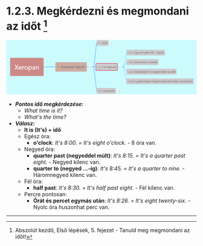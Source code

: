 # 1.2.3. Megkérdezni és megmondani az időt [^1]

![1.2](images/1.2.png)

* ***Pontos idő megkérdezése:***
  * *What time is it?*
  * *What's the time?*
* ***Válasz:***
  * **It is (It's) + idő**
  * Egész óra:
    * **o'clock**: *It's 8:00. = It's eight o'clock.* - 8 óra van.
  * Negyed óra:
    * **quarter past (negyeddel múlt)**: *It's 8:15. = It's a quarter past eight.* - Negyed kilenc van.
    * **quarter to (negyed ...-ig)**: *It's 8:45. = It's a quarter to nine.* - Háromnegyed kilenc van.
  * Fél óra:
    * **half past**: *It's 8:30. = It's half past eight.* - Fél kilenc van.
  * Percre pontosan:
    * **Órát és percet egymás után**: *It's 8:26. = It's eight twenty-six.* - Nyolc óra huszonhat perc van.

---
[^1]: Abszolút kezdő, Első lépések, 5. fejezet - Tanuld meg megmondani az időt!